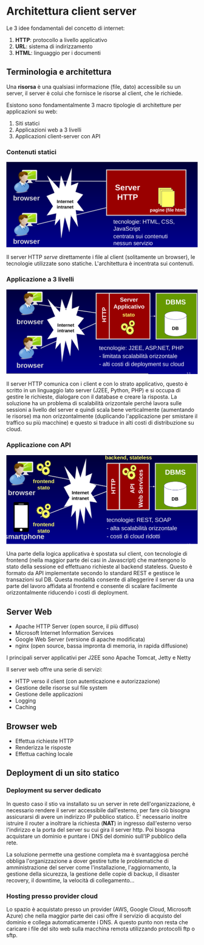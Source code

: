 # Architettura client server

Le 3 idee fondamentali del concetto di internet:

1. __HTTP__: protocollo a livello applicativo
2. __URL__: sistema di indirizzamento
3. __HTML__: linguaggio per i documenti

## Terminologia e architettura

Una __risorsa__ è una qualsiasi informazione (file, dato) accessibile su un server, il server è colui che fornisce le
risorse al client, che le richiede.

Esistono sono fondamentalmente 3 macro tipologie di architetture per applicazioni su web:

1. Siti statici
2. Applicazioni web a 3 livelli
3. Applicazioni client-server con API

### Contenuti statici

![](architettura1.png)

Il server HTTP _serve_ direttamente i file al client (solitamente un browser), le tecnologie utilizzate sono statiche.
L'architettura è incentrata sui contenuti.

### Applicazione a 3 livelli

![](architettura2.png)

Il server HTTP comunica con i client e con lo strato applicativo, questo è scritto in un linguaggio lato server (J2EE,
Python, PHP) e si occupa di gestire le richieste, dialogare con il database e creare la risposta.
La soluzione ha un problema di scalabilità orizzontale perché lavora sulle sessioni a livello del server e quindi scala
bene verticalmente (aumentando le risorse) ma non orizzontalmente (duplicando l'applicazione per smistare il traffico su
più macchine) e questo si traduce in alti costi di distribuzione su cloud.

### Applicazione con API

![](architettura3.png)

Una parte della logica applicativa è spostata sul client, con tecnologie di frontend (nella maggior parte dei casi in
Javascript) che mantengono lo stato della sessione ed effettuano richieste al backend stateless.
Questo è formato da API implementate secondo lo standard REST e gestisce le transazioni sul DB.
Questa modalità consente di alleggerire il server da una parte del lavoro affidata al frontend e consente di scalare
facilmente orizzontalmente riducendo i costi di deployment.

## Server Web

- Apache HTTP Server (open source, il più diffuso)
- Microsoft Internet Information Services
- Google Web Server (versione di apache modificata)
- nginx (open source, bassa impronta di memoria, in rapida diffusione)

I principali server applicativi per J2EE sono Apache Tomcat, Jetty e Netty

Il server web offre una serie di servizi:

- HTTP verso il client (con autenticazione e autorizzazione)
- Gestione delle risorse sul file system
- Gestione delle applicazioni
- Logging
- Caching

## Browser web

- Effettua richieste HTTP
- Renderizza le risposte
- Effettua caching locale

## Deployment di un sito statico

### Deployment su server dedicato

In questo caso il stio va installato su un server in rete dell'organizzazione, è necessario rendere il server
accessibile dall'esterno, per fare ciò bisogna assicurarsi di avere un indirizzo IP pubblico statico.
E' necessario inoltre istruire il router a inoltrare la richiesta (__NAT__) in ingresso dall'esterno verso l'indirizzo e
la porta del server su cui gira il server http.
Poi bisogna acquistare un dominio e puntare i DNS del dominio sull'IP pubblico della rete.

La soluzione permette una gestione completa ma è svantaggiosa perché obbliga l'organizzazione a dover gestire tutte le
problematiche di amministrazione del server come l'installazione, l'aggiornamento, la gestione della sicurezza, la
gestione delle copie di backup, il disaster recovery, il downtime, la velocità di collegamento...

### Hosting presso provider cloud

Lo spazio è acquistato presso un provider (AWS, Google Cloud, Microsoft Azure) che nella maggior parte dei casi offre il
servizio di acquisto del dominio e collega automaticamente i DNS.
A questo punto non resta che caricare i file del sito web sulla macchina remota utilizzando protocolli ftp o sftp.